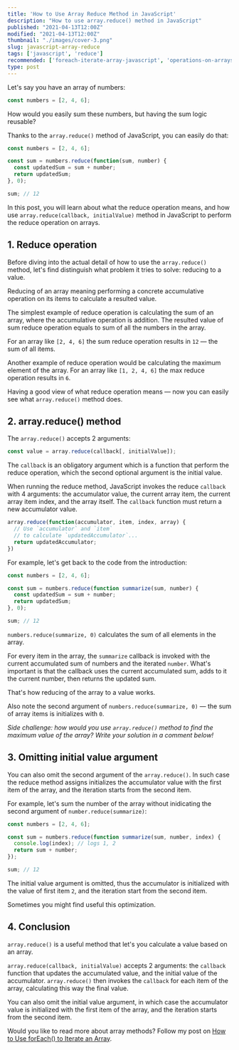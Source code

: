 ```yaml
---
title: 'How to Use Array Reduce Method in JavaScript'
description: "How to use array.reduce() method in JavaScript"
published: "2021-04-13T12:00Z"
modified: "2021-04-13T12:00Z"
thumbnail: "./images/cover-3.png"
slug: javascript-array-reduce
tags: ['javascript', 'reduce']
recommended: ['foreach-iterate-array-javascript', 'operations-on-arrays-javascript']
type: post
---
```


Let's say you have an array of numbers:

```javascript
const numbers = [2, 4, 6];
```

How would you easily sum these numbers, but having the sum logic reusable?  

Thanks to the `array.reduce()` method of JavaScript, you can easily do that:

```javascript
const numbers = [2, 4, 6];

const sum = numbers.reduce(function(sum, number) {
  const updatedSum = sum + number;
  return updatedSum;
}, 0);

sum; // 12
```

In this post, you will learn about what the reduce operation means, and how use `array.reduce(callback, initialValue)` method in JavaScript to perform the reduce operation on arrays.  

## 1. Reduce operation

Before diving into the actual detail of how to use the `array.reduce()` method, let's find distinguish what problem it tries to solve: reducing to a value.  

Reducing of an array meaning performing a concrete accumulative operation on its items to calculate a resulted value.  

The simplest example of reduce operation is calculating the sum of an array, where the accumulative operation is addition. The resulted value of sum reduce operation equals to sum of all the numbers in the array.  

For an array like `[2, 4, 6]` the sum reduce operation results in `12` &mdash; the sum of all items.  

Another example of reduce operation would be calculating the maximum element of the array. For an array like `[1, 2, 4, 6]` the max reduce operation results in `6`.  

Having a good view of what reduce operation means  &mdash; now you can easily see what `array.reduce()` method does.  

## 2. array.reduce() method

The `array.reduce()` accepts 2 arguments:

```javascript
const value = array.reduce(callback[, initialValue]);
```

The `callback` is an obligatory argument which is a function that perform the reduce operation, which the second optional argument is the initial value. 

When running the reduce method, JavaScript invokes the reduce `callback` with 4 arguments: the accumulator value, the current array item, the current array item index, and the array itself. The `callback` function must return a new accumulator value.  

```javascript
array.reduce(function(accumulator, item, index, array) {
  // Use `accumulator` and `item` 
  // to calculate `updatedAccumulator`...
  return updatedAccumulator;
})
```

For example, let's get back to the code from the introduction:  

```javascript
const numbers = [2, 4, 6];

const sum = numbers.reduce(function summarize(sum, number) {
  const updatedSum = sum + number;
  return updatedSum;
}, 0);

sum; // 12
```

`numbers.reduce(summarize, 0)` calculates the sum of all elements in the array.  

For every item in the array, the `summarize` callback is invoked with the current accumulated sum of numbers and the iterated `number`. What's important is that the callback uses the current accumulated sum, adds to it the current number, then returns the updated sum. 

That's how reducing of the array to a value works.  

Also note the second argument of `numbers.reduce(summarize, 0)` &mdash; the sum of array items is initializes with `0`.  

*Side challenge: how would you use `array.reduce()` method to find the maximum value of the array? Write your solution in a comment below!*

## 3. Omitting initial value argument

You can also omit the second argument of the `array.reduce()`. In such case the reduce method assigns initializes the accumulator value with the first item of the array, and the iteration starts from the second item.  

For example, let's sum the number of the array without inidicating the second argument of `number.reduce(summarize)`:

```javascript
const numbers = [2, 4, 6];

const sum = numbers.reduce(function summarize(sum, number, index) {
  console.log(index); // logs 1, 2
  return sum + number;
});

sum; // 12
```

The initial value argument is omitted, thus the accumulator is initialized with the value of first item `2`, and the iteration start from the second item.  

Sometimes you might find useful this optimization.  

## 4. Conclusion

`array.reduce()` is a useful method that let's you calculate a value based on an array.  

`array.reduce(callback, initialValue)` accepts 2 arguments: the `callback` function that updates the accumulated value, and the initial value of the accumulator. `array.reduce()` then invokes the `callback` for each item of the array, calculating this way the final value.  

You can also omit the initial value argument, in which case the accumulator value is initialized with the first item of the array, and the iteration starts from the second item.  

Would you like to read more about array methods? Follow my post on [How to Use forEach() to Iterate an Array](/foreach-iterate-array-javascript/).  